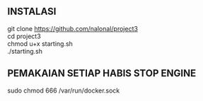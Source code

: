 ## INSTALASI
git clone https://github.com/nalonal/project3<br>
cd project3<br>
chmod u+x starting.sh<br>
./starting.sh

## PEMAKAIAN SETIAP HABIS STOP ENGINE
sudo chmod 666 /var/run/docker.sock
